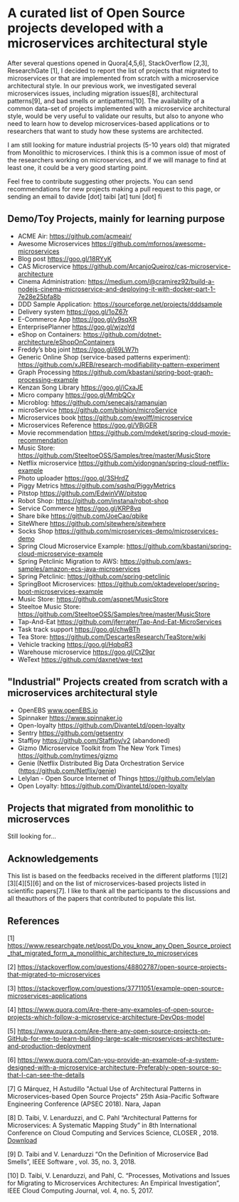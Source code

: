 #  A curated list of Open Source projects developed with a microservices architectural style

After several questions opened in Quora[4,5,6], StackOverflow [2,3], ResearchGate [1], I decided to report the list of projects that migrated to microservices or that are implemented from scratch with a microservice architectural style. 
In our previous work, we investigated several microservices issues, including migration issues[8], architectural patterns[9],  and bad smells or antipatterns[10]. The availability of a common data-set of projects implemented with a microservice architectural style, would be very useful to validate our results, but also to anyone who need to learn how to develop microservices-based applications or to researchers that want to study how these systems are architected. 

I am still  looking for mature industrial projects (5-10 years old) that migrated from Monolithic to microservices. I think this is a common issue of most of the researchers working on microservices, and if we will manage to find at least one, it could be a very good starting point.

Feel free to contribute suggesting other projects. 
You can send recommendations for new projects making a pull request to this page, or sending an email to davide [dot] taibi [at] tuni [dot] fi


## Demo/Toy  Projects, mainly for learning purpose 
* ACME Air: https://github.com/acmeair/
* Awesome Microservices https://github.com/mfornos/awesome-microservices
* Blog post https://goo.gl/18RYyK
* CAS Microservice https://github.com/ArcanjoQueiroz/cas-microservice-architecture
* Cinema Administration: https://medium.com/@cramirez92/build-a-nodejs-cinema-microservice-and-deploying-it-with-docker-part-1-7e28e25bfa8b
* DDD Sample Application: https://sourceforge.net/projects/dddsample 
* Delivery system https://goo.gl/1oZ67r
* E-Commerce App https://goo.gl/y9sqXR
* EnterprisePlanner https://goo.gl/wjzoYd
* eShop on Containers: https://github.com/dotnet-architecture/eShopOnContainers
* Freddy’s bbq joint https://goo.gl/69LW7h
* Generic Online Shop (service-based patterns experiment): https://github.com/xJREB/research-modifiability-pattern-experiment
* Graph Processing https://github.com/kbastani/spring-boot-graph-processing-example
* Kenzan Song Library https://goo.gl/iCxaJE
* Micro company https://goo.gl/MmbQCv
* Microblog: https://github.com/senecajs/ramanujan
* microService https://github.com/bishion/microService
* Microservices book https://github.com/ewolff/microservice
* Microservices Reference https://goo.gl/VBjGER
* Movie recommendation https://github.com/mdeket/spring-cloud-movie-recommendation
* Music Store: https://github.com/SteeltoeOSS/Samples/tree/master/MusicStore
* Netflix microservice https://github.com/yidongnan/spring-cloud-netflix-example
* Photo uploader https://goo.gl/3SHrdZ
* Piggy Metrics https://github.com/sqshq/PiggyMetrics
* Pitstop https://github.com/EdwinVW/pitstop
* Robot Shop: https://github.com/instana/robot-shop
* Service Commerce https://goo.gl/KRP8vq
* Share bike https://github.com/JoeCao/qbike
* SiteWhere https://github.com/sitewhere/sitewhere
* Socks Shop https://github.com/microservices-demo/microservices-demo
* Spring Cloud Microservice Example: https://github.com/kbastani/spring-cloud-microservice-example
* Spring Petclinic Migration to AWS: https://github.com/aws-samples/amazon-ecs-java-microservices
* Spring Petclinic: https://github.com/spring-petclinic
* SpringBoot Microservices: https://github.com/oktadeveloper/spring-boot-microservices-example
* Music Store: https://github.com/aspnet/MusicStore
* Steeltoe Music Store: https://github.com/SteeltoeOSS/Samples/tree/master/MusicStore
* Tap-And-Eat https://github.com/jferrater/Tap-And-Eat-MicroServices
* Task track support https://goo.gl/chwBTh
* Tea Store: https://github.com/DescartesResearch/TeaStore/wiki
* Vehicle tracking https://goo.gl/HqbqR3
* Warehouse microservice https://goo.gl/CtZ9qr
* WeText https://github.com/daxnet/we-text
 





## "Industrial" Projects created from scratch with a microservices architectural style
* OpenEBS www.openEBS.io
* Spinnaker https://www.spinnaker.io
* Open-loyalty https://github.com/DivanteLtd/open-loyalty
* Sentry https://github.com/getsentry
* Staffjoy https://github.com/Staffjoy/v2 (abandoned)
* Gizmo (Microservice Toolkit from The New York Times) https://github.com/nytimes/gizmo
* Genie (Netflix Distributed Big Data Orchestration Service (https://github.com/Netflix/genie)
* Lelylan - Open Source Internet of Things https://github.com/lelylan
* Open Loyalty: https://github.com/DivanteLtd/open-loyalty

## Projects that migrated from monolithic to microservces 

Still looking for... 

## Acknowledgements 
This list is based on the feedbacks received in the different platforms [1][2][3][4][5][6] and on the list of microservices-based projects listed in scientific papers[7]. I  like to thank all the participants to the discussions and all theauthors of the papers that contributed to populate this list. 


## References
[1] https://www.researchgate.net/post/Do_you_know_any_Open_Source_project_that_migrated_form_a_monolithic_architecture_to_microservices 

[2] https://stackoverflow.com/questions/48802787/open-source-projects-that-migrated-to-microservices

[3] https://stackoverflow.com/questions/37711051/example-open-source-microservices-applications 

[4] https://www.quora.com/Are-there-any-examples-of-open-source-projects-which-follow-a-microservice-architecture-DevOps-model 

[5] https://www.quora.com/Are-there-any-open-source-projects-on-GitHub-for-me-to-learn-building-large-scale-microservices-architecture-and-production-deployment

[6] https://www.quora.com/Can-you-provide-an-example-of-a-system-designed-with-a-microservice-architecture-Preferably-open-source-so-that-I-can-see-the-details

[7] G Márquez, H Astudillo "Actual Use of Architectural Patterns in Microservices-based Open Source Projects" 25th Asia-Pacific Software Engineering Conference (APSEC 2018). Nara, Japan

[8] D. Taibi, V. Lenarduzzi, and C. Pahl “Architectural Patterns for Microservices: A Systematic Mapping Study” in 8th International Conference on Cloud Computing and Services Science, CLOSER , 2018. [Download](https://www.researchgate.net/profile/Claus_Pahl/publication/323960272_Architectural_Patterns_for_Microservices_A_Systematic_Mapping_Study/links/5ab4e801a6fdcc46d3b27eb1/Architectural-Patterns-for-Microservices-A-Systematic-Mapping-Study.pdf?_sg%5B0%5D=oPIH2y43ypGIbQC8ojw7-unAVok8BYbF4VLBz74_lcDGA0ScUNMhpK5W6-McEDl9rNv05gWuphHT1XqyF_L_yg.UK0FIUQv_mOjZdgUyZpEtcGcrWy5437aARRs5MUq1XTp2y1MkVlJ4p0C9Bb9bpsxrjogCARAS1x0Qiz6jqS88w&_sg%5B1%5D=Aax2Z8__RvjCVRm6Y57N4jZFTUUIY8qodMpLj4YvC892T6gBYuU4_DubBSuk2eJiEurZAZ1kOSrW6RoKnSP07B6914M72_ylDyjqJ9d4uFIs.UK0FIUQv_mOjZdgUyZpEtcGcrWy5437aARRs5MUq1XTp2y1MkVlJ4p0C9Bb9bpsxrjogCARAS1x0Qiz6jqS88w&_iepl=)

[9] D. Taibi and V. Lenarduzzi “On the Definition of Microservice Bad Smells”, IEEE Software , vol. 35, no. 3, 2018.

[10] D. Taibi, V. Lenarduzzi, and Pahl, C. “Processes, Motivations and Issues for Migrating to Microservices Architectures: An Empirical Investigation”, IEEE Cloud Computing Journal, vol. 4, no. 5, 2017.





